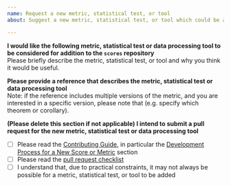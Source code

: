 ```yaml
---
name: Request a new metric, statistical test, or tool
about: Suggest a new metric, statistical test, or tool which could be added to the repository

---
```


**I would like the following metric, statistical test or data processing tool to be considered for addition to the `scores` repository**  
Please briefly describe the metric, statistical test, or tool and why you think it would be useful.

**Please provide a reference that describes the metric, statistical test or data processing tool**  
Note: if the reference includes multiple versions of the metric, and you are interested in a specific version, please note that (e.g. specify which theorem or corollary). 

**(Please delete this section if not applicable) I intend to submit a pull request for the new metric, statistical test or data processing tool**
- [ ] Please read the [Contributing Guide](https://scores.readthedocs.io/en/latest/contributing.html#contributing-guide), in particular the [Development Process for a New Score or Metric](https://scores.readthedocs.io/en/latest/contributing.html#development-process-for-a-new-score-or-metric) section
- [ ] Please read the [pull request checklist](https://github.com/nci/scores/blob/develop/.github/pull_request_template.md)
- [ ] I understand that, due to practical constraints, it may not always be possible for a metric, statistical test, or tool to be added
